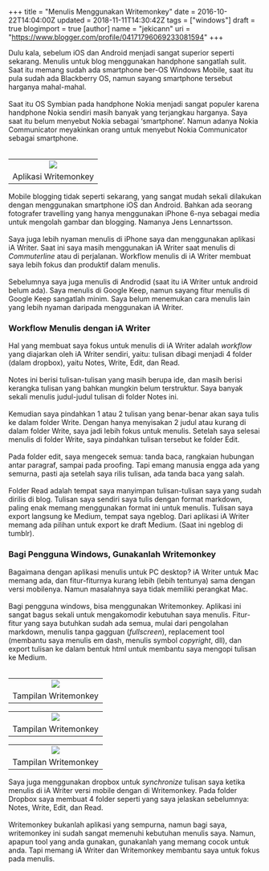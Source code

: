 +++
title = "Menulis Menggunakan Writemonkey"
date = 2016-10-22T14:04:00Z
updated = 2018-11-11T14:30:42Z
tags = ["windows"]
draft = true
blogimport = true 
[author]
	name = "jekicann"
	uri = "https://www.blogger.com/profile/04171796069233081594"
+++

Dulu kala, sebelum iOS dan Android menjadi sangat superior seperti sekarang. Menulis untuk blog menggunakan handphone sangatlah sulit. Saat itu memang sudah ada smartphone ber-OS Windows Mobile, saat itu pula sudah ada Blackberry OS, namun sayang smartphone tersebut harganya mahal-mahal.<br /><br />Saat itu OS Symbian pada handphone Nokia menjadi sangat populer karena handphone Nokia sendiri masih banyak yang terjangkau harganya. Saya saat itu belum menyebut Nokia sebagai ‘smartphone’. Namun adanya Nokia Communicator meyakinkan orang untuk menyebut Nokia Communicator sebagai smartphone.<br /><br /><table align="center" cellpadding="0" cellspacing="0" class="tr-caption-container" style="margin-left: auto; margin-right: auto; text-align: center;"><tbody><tr><td style="text-align: center;"><a href="https://1.bp.blogspot.com/-sv64jGSQfzw/WRFlvfx2nbI/AAAAAAAAX7E/XSDc85AJPLoQekoq76DnADhbULTjZINzwCLcB/s1600/writemonkey-1.jpg" imageanchor="1" style="margin-left: auto; margin-right: auto;"><img border="0" src="https://1.bp.blogspot.com/-sv64jGSQfzw/WRFlvfx2nbI/AAAAAAAAX7E/XSDc85AJPLoQekoq76DnADhbULTjZINzwCLcB/s1600/writemonkey-1.jpg" /></a></td></tr><tr><td class="tr-caption" style="text-align: center;">Aplikasi Writemonkey</td></tr></tbody></table><div class="separator" style="clear: both; text-align: center;"></div>Mobile blogging tidak seperti sekarang, yang sangat mudah sekali dilakukan dengan menggunakan smartphone iOS dan Android. Bahkan ada seorang fotografer travelling yang hanya menggunakan iPhone 6-nya sebagai media untuk mengolah gambar dan blogging. Namanya Jens Lennartsson.<br /><br />Saya juga lebih nyaman menulis di iPhone saya dan menggunakan aplikasi iA Writer. Saat ini saya masih menggunakan iA Writer saat menulis di <i>Commuterline </i>atau di perjalanan. Workflow menulis di iA Writer membuat saya lebih fokus dan produktif dalam menulis.<br /><br />Sebelumnya saya juga menulis di Androdid (saat itu iA Writer untuk android belum ada). Saya menulis di Google Keep, namun sayang fitur menulis di Google Keep sangatlah minim. Saya belum menemukan cara menulis lain yang lebih nyaman daripada menggunakan iA Writer.<br /><h3>Workflow Menulis dengan iA Writer</h3>Hal yang membuat saya fokus untuk menulis di iA Writer adalah <i>workflow </i>yang diajarkan oleh iA Writer sendiri, yaitu: tulisan dibagi menjadi 4 folder (dalam dropbox), yaitu Notes, Write, Edit, dan Read.<br /><br />Notes ini berisi tulisan-tulisan yang masih berupa ide, dan masih berisi kerangka tulisan yang bahkan mungkin belum terstruktur. Saya banyak sekali menulis judul-judul tulisan di folder Notes ini.<br /><br />Kemudian saya pindahkan 1 atau 2 tulisan yang benar-benar akan saya tulis ke dalam folder Write. Dengan hanya menyisakan 2 judul atau kurang di dalam folder Write, saya jadi lebih fokus untuk menulis. Setelah saya selesai menulis di folder Write, saya pindahkan tulisan tersebut ke folder Edit.<br /><br />Pada folder edit, saya mengecek semua: tanda baca, rangkaian hubungan antar paragraf, sampai pada proofing. Tapi emang manusia engga ada yang semurna, pasti aja setelah saya rilis tulisan, ada tanda baca yang salah.<br /><br />Folder Read adalah tempat saya manyimpan tulisan-tulisan saya yang sudah dirilis di blog. Tulisan saya sendiri saya tulis dengan format markdown, paling enak memang menggunakan format ini untuk menulis. Tulisan saya export langsung ke Medium, tempat saya ngeblog. Dari aplikasi iA Writer memang ada pilihan untuk export ke draft Medium. (Saat ini ngeblog di tumblr).<br /><h3>Bagi Pengguna Windows, Gunakanlah Writemonkey</h3>Bagaimana dengan aplikasi menulis untuk PC desktop? iA Writer untuk Mac memang ada, dan fitur-fiturnya kurang lebih (lebih tentunya) sama dengan versi mobilenya. Namun masalahnya saya tidak memiliki perangkat Mac.<br /><br />Bagi pengguna windows, bisa menggunakan Writemonkey. Aplikasi ini sangat bagus sekali untuk mengakomodir kebutuhan saya menulis. Fitur-fitur yang saya butuhkan sudah ada semua, mulai dari pengolahan markdown, menulis tanpa gagguan (<i>fullscreen</i>), replacement tool (membantu saya menulis em dash, menulis symbol <i>copyright</i>, dll), dan export tulisan ke dalam bentuk html untuk membantu saya mengopi tulisan ke Medium.<br /><br /><table align="center" cellpadding="0" cellspacing="0" class="tr-caption-container" style="margin-left: auto; margin-right: auto; text-align: center;"><tbody><tr><td style="text-align: center;"><a href="https://2.bp.blogspot.com/-vD5lla4k9gY/WRFlwmmyRkI/AAAAAAAAX7M/ALU4hfjLteQLGL2tzzAhAkBpWdKFQWB5ACEw/s1600/writemonkey-2.jpg" imageanchor="1" style="margin-left: auto; margin-right: auto;"><img border="0" src="https://2.bp.blogspot.com/-vD5lla4k9gY/WRFlwmmyRkI/AAAAAAAAX7M/ALU4hfjLteQLGL2tzzAhAkBpWdKFQWB5ACEw/s1600/writemonkey-2.jpg" /></a></td></tr><tr><td class="tr-caption" style="text-align: center;">Tampilan Writemonkey</td></tr></tbody></table><table align="center" cellpadding="0" cellspacing="0" class="tr-caption-container" style="margin-left: auto; margin-right: auto; text-align: center;"><tbody><tr><td style="text-align: center;"><a href="https://3.bp.blogspot.com/-z5jLytom7Ps/WRFlwuhRCxI/AAAAAAAAX7Q/FISfJII0Ztcap_VBbEpJ1FMIA_P2TituwCEw/s1600/writemonkey-3.jpg" imageanchor="1" style="margin-left: auto; margin-right: auto;"><img border="0" src="https://3.bp.blogspot.com/-z5jLytom7Ps/WRFlwuhRCxI/AAAAAAAAX7Q/FISfJII0Ztcap_VBbEpJ1FMIA_P2TituwCEw/s1600/writemonkey-3.jpg" /></a></td></tr><tr><td class="tr-caption" style="text-align: center;">Tampilan Writemonkey</td></tr></tbody></table><table align="center" cellpadding="0" cellspacing="0" class="tr-caption-container" style="margin-left: auto; margin-right: auto; text-align: center;"><tbody><tr><td style="text-align: center;"><a href="https://3.bp.blogspot.com/-tfllpTRXyRM/WRFlwmhrkcI/AAAAAAAAX7I/9sB2sgUuswkj3m9yv_urrcBYCV-hdy87gCEw/s1600/writemonkey-4.jpg" imageanchor="1" style="margin-left: auto; margin-right: auto;"><img border="0" src="https://3.bp.blogspot.com/-tfllpTRXyRM/WRFlwmhrkcI/AAAAAAAAX7I/9sB2sgUuswkj3m9yv_urrcBYCV-hdy87gCEw/s1600/writemonkey-4.jpg" /></a></td></tr><tr><td class="tr-caption" style="text-align: center;">Tampilan Writemonkey</td></tr></tbody></table><div class="separator" style="clear: both; text-align: left;">Saya juga menggunakan dropbox untuk <i>synchronize </i>tulisan saya ketika menulis di iA Writer versi mobile dengan di Writemonkey. Pada folder Dropbox saya membuat 4 folder seperti yang saya jelaskan sebelumnya: Notes, Write, Edit, dan Read.</div><br />Writemonkey bukanlah aplikasi yang sempurna, namun bagi saya, writemonkey ini sudah sangat memenuhi kebutuhan menulis saya. Namun, apapun tool yang anda gunakan, gunakanlah yang memang cocok untuk anda. Tapi memang iA Writer dan Writemonkey membantu saya untuk fokus pada menulis.
